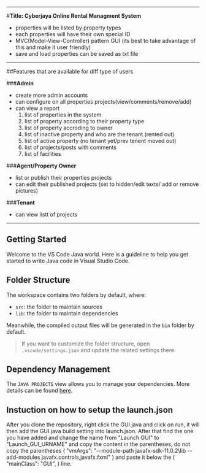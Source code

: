 ----------------------------------------------------------------------------------------
#**Title: Cyberjaya Online Rental Managment System**

- properties will be listed by property types
- each properties will have their own special ID
- MVC(Model-View-Controller) pattern GUI (its best to take advantage of this and make it user friendly)
- save and load properties can be saved as txt file

----------------------------------------------------------------------------------------
##Features that are available for diff type of users

###**Admin**
- create more admin accounts
- can configure on all properties projects(view/comments/remove/add)
- can view a report 
	1. list of properties in the system
	2. list of property according to their property type
	3. list of property accroding to owner
	4. list of inactive property and who are the tenant (rented out)
	5. list of active property (no tenant yet/prev tenent moved out)
	6. list of projects/posts with comments
	7. list of facilities

###**Agent/Property Owner**
- list or publish their properties projects
- can edit their published projects (set to hidden/edit texts/ add or remove pictures)

###**Tenant**
- can view listt of projects

----------------------------------------------------------------------------------------
## Getting Started

Welcome to the VS Code Java world. Here is a guideline to help you get started to write Java code in Visual Studio Code.

## Folder Structure

The workspace contains two folders by default, where:

- `src`: the folder to maintain sources
- `lib`: the folder to maintain dependencies

Meanwhile, the compiled output files will be generated in the `bin` folder by default.

> If you want to customize the folder structure, open `.vscode/settings.json` and update the related settings there.

## Dependency Management

The `JAVA PROJECTS` view allows you to manage your dependencies. More details can be found [here](https://github.com/microsoft/vscode-java-dependency#manage-dependencies).

## Instuction on how to setup the launch.json

After you clone the repository, right click the GUI.java and click on run, it will then add the GUI.java build setting into launch.json. After that find the one you have added
and change the name from "Launch GUI" to "Launch_GUI_URNAME" and copy the content in the parentheses, do not copy the parentheses 
( "vmArgs": "--module-path javafx-sdk-11.0.2\\lib --add-modules javafx.controls,javafx.fxml" )
and paste it below the ( "mainClass": "GUI", ) line.
